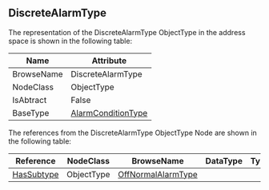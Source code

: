 <!-- objecttype -->
## DiscreteAlarmType
  
The representation of the DiscreteAlarmType ObjectType in the address space is shown in the following table:  

|Name|Attribute|
|---|---|
|BrowseName|DiscreteAlarmType|
|NodeClass|ObjectType|
|IsAbtract|False|
|BaseType|[AlarmConditionType](../../../Part9/ObjectTypes/AlarmConditionType/readme.md)|

The references from the DiscreteAlarmType ObjectType Node are shown in the following table:  

|Reference|NodeClass|BrowseName|DataType|TypeDefinition|ModellingRule|
|---|---|---|---|---|---|
|[HasSubtype](../../../Part3/ReferenceTypes/HasSubtype/readme.md)|ObjectType|[OffNormalAlarmType](#OffNormalAlarmType)||||


